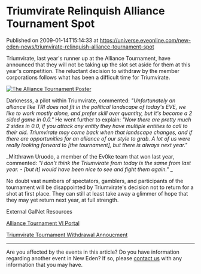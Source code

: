 # Triumvirate Relinquish Alliance Tournament Spot
Published on 2009-01-14T15:14:33 at https://universe.eveonline.com/new-eden-news/triumvirate-relinquish-alliance-tournament-spot

Triumvirate, last year's runner up at the Alliance Tournament, have announced that they will not be taking up the slot set aside for them at this year's competition. The reluctant decision to withdraw by the member corporations follows what has been a difficult time for Triumvirate.

[![The Alliance Tournament Poster](http://www.eve-ic.net/media/articles/2682/alliance-tournament-posterthumb.png)](http://www.eve-ic.net/media/igbd/igbd.php?faction=ic&url=http%3A%2F%2Fwww.eve-ic.net%2Fmedia%2Farticles%2F2682%2Falliance-tournament-poster.png)

Darknesss, a pilot within Triumvirate, commented: _"Unfortunately an alliance like TRI does not fit in the political landscape of today's EVE, we like to work mostly alone, and prefer skill over quantity, but it's become a 2 sided game in 0.0."_ He went further to explain: _"Now there are pretty much 2 sides in 0.0, if you attack any entity they have multiple entities to call to their aid. Triumvirate may come back when that landscape changes, and if there are opportunities for an alliance of our style to grab._ _A lot of us were really looking forward to [the tournament], but there is always next year."_

_Mitthrawn Uruodo, a member of the Ev0ke team that won last year, commented: _"I don't think the Triumvirate from today is the same from last year. - [but it] would have been nice to see and fight them again."_  _

No doubt vast numbers of spectators, gamblers, and participants of the tournament will be disappointed by Triumvirate's decision not to return for a shot at first place. They can still at least take away a glimmer of hope that they may yet return next year, at full strength.

External GalNet Resources

[Alliance Tournament VI Portal](http://www.eve-ic.net/media/igbd/igbd.php?faction=ic&url=http%3A%2F%2Fmyeve.eve-online.com%2Fevents%2Falliances%2Ftournament%2F%3Ft%3D6)

[Triumvirate Tournament Withdrawal Annoucment](http://www.eve-ic.net/media/igbd/igbd.php?faction=ic&url=http%3A%2F%2Fmyeve.eve-online.com%2Fingameboard.asp%3Fa%3Dtopic%26threadID%3D968457)

 

* * *

Are you affected by the events in this article? Do you have information regarding another event in New Eden? If so, please [contact us](http://myeve.eve-online.com/news.asp?a=submitrp) with any information that you may have.
